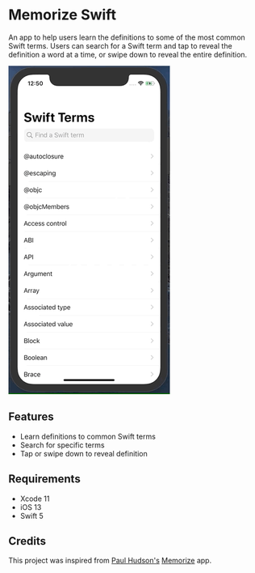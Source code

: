 # Memorize Swift

An app to help users learn the definitions to some of the most common Swift terms. Users can search for a Swift term and tap to reveal the definition a word at a time, or swipe down to reveal the entire definition.

![Memorize Swift Demonstration](/memorizeswift.gif "Demo")

## Features
- Learn definitions to common Swift terms
- Search for specific terms
- Tap or swipe down to reveal definition

## Requirements
- Xcode 11
- iOS 13
- Swift 5

## Credits
This project was inspired from [Paul Hudson's](https://www.twitter.com/twostraws) [Memorize](https://github.com/twostraws/SwiftOnSundays/tree/master/001%20Memorize) app.
